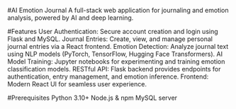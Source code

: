 #AI Emotion Journal
A full-stack web application for journaling and emotion analysis, powered by AI and deep learning.

#Features
User Authentication: Secure account creation and login using Flask and MySQL.
Journal Entries: Create, view, and manage personal journal entries via a React frontend.
Emotion Detection: Analyze journal text using NLP models (PyTorch, TensorFlow, Hugging Face Transformers).
AI Model Training: Jupyter notebooks for experimenting and training emotion classification models.
RESTful API: Flask backend provides endpoints for authentication, entry management, and emotion inference.
Frontend: Modern React UI for seamless user experience.



#Prerequisites
Python 3.10+
Node.js & npm
MySQL server
